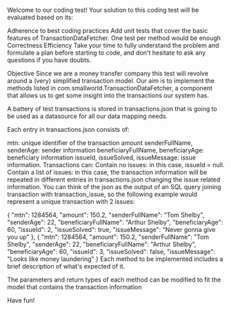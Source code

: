Welcome to our coding test!
Your solution to this coding test will be evaluated based on its:

Adherence to best coding practices
Add unit tests that cover the basic features of TransactionDataFetcher. One test per method would be enough
Correctness
Efficiency
Take your time to fully understand the problem and formulate a plan before starting to code, and don't hesitate to ask any questions if you have doubts.

Objective
Since we are a money transfer company this test will revolve around a (very) simplified transaction model. Our aim is to implement the methods listed in com.smallworld.TransactionDataFetcher, a component that allows us to get some insight into the transactions our system has.

A battery of test transactions is stored in transactions.json that is going to be used as a datasource for all our data mapping needs.

Each entry in transactions.json consists of:

mtn: unique identifier of the transaction
amount
senderFullName, senderAge: sender information
beneficiaryFullName, beneficiaryAge: beneficiary information
issueId, issueSolved, issueMessage: issue information. Transactions can:
Contain no issues: in this case, issueId = null.
Contain a list of issues: in this case, the transaction information will be repeated in different entries in transactions.json changing the issue related information.
You can think of the json as the output of an SQL query joining transaction with transaction_issue, so the following example would represent a unique transaction with 2 issues:

{
    "mtn": 1284564,
    "amount": 150.2,
    "senderFullName": "Tom Shelby",
    "senderAge": 22,
    "beneficiaryFullName": "Arthur Shelby",
    "beneficiaryAge": 60,
    "issueId": 2,
    "issueSolved": true,
    "issueMessage": "Never gonna give you up"
  },
  {
    "mtn": 1284564,
    "amount": 150.2,
    "senderFullName": "Tom Shelby",
    "senderAge": 22,
    "beneficiaryFullName": "Arthur Shelby",
    "beneficiaryAge": 60,
    "issueId": 3,
    "issueSolved": false,
    "issueMessage": "Looks like money laundering"
  }
Each method to be implemented includes a brief description of what's expected of it.

The parameters and return types of each method can be modified to fit the model that contains the transaction information

Have fun!

